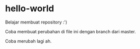 # hello-world
Belajar membuat repository :')

Coba membuat perubahan di file ini dengan branch dari master.

Coba merubah lagi ah.
